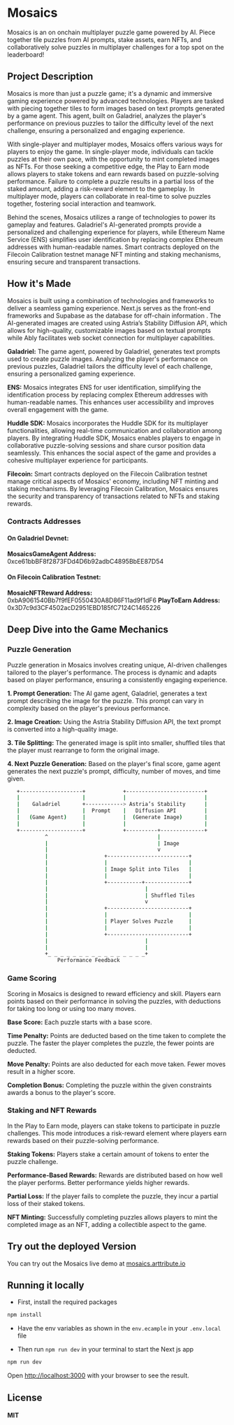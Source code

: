 # Mosaics

Mosaics is an on onchain multiplayer puzzle game powered by AI. Piece together tile puzzles from AI prompts, stake assets, earn NFTs, and collaboratively solve puzzles in multiplayer challenges for a top spot on the leaderboard!

## Project Description

Mosaics is more than just a puzzle game; it's a dynamic and immersive gaming experience powered by advanced technologies. Players are tasked with piecing together tiles to form images based on text prompts generated by a game agent. This agent, built on Galadriel, analyzes the player's performance on previous puzzles to tailor the difficulty level of the next challenge, ensuring a personalized and engaging experience.

With single-player and multiplayer modes, Mosaics offers various ways for players to enjoy the game. In single-player mode, individuals can tackle puzzles at their own pace, with the opportunity to mint completed images as NFTs. For those seeking a competitive edge, the Play to Earn mode allows players to stake tokens and earn rewards based on puzzle-solving performance. Failure to complete a puzzle results in a partial loss of the staked amount, adding a risk-reward element to the gameplay. In multiplayer mode, players can collaborate in real-time to solve puzzles together, fostering social interaction and teamwork.

Behind the scenes, Mosaics utilizes a range of technologies to power its gameplay and features. Galadriel's AI-generated prompts provide a personalized and challenging experience for players, while Ethereum Name Service (ENS) simplifies user identification by replacing complex Ethereum addresses with human-readable names. Smart contracts deployed on the Filecoin Calibration testnet manage NFT minting and staking mechanisms, ensuring secure and transparent transactions.

## How it's Made

Mosaics is built using a combination of technologies and frameworks to deliver a seamless gaming experience. Next.js serves as the front-end frameworks and Supabase as the database for off-chain information . The AI-generated images are created using Astria’s Stability Diffusion API, which allows for high-quality, customizable images based on textual prompts while Ably facilitates web socket connection for multiplayer capabilities.

**Galadriel:** The game agent, powered by Galadriel, generates text prompts used to create puzzle images. Analyzing the player's performance on previous puzzles, Galadriel tailors the difficulty level of each challenge, ensuring a personalized gaming experience.

**ENS:** Mosaics integrates ENS for user identification, simplifying the identification process by replacing complex Ethereum addresses with human-readable names. This enhances user accessibility and improves overall engagement with the game.

**Huddle SDK:** Mosaics incorporates the Huddle SDK for its multiplayer functionalities, allowing real-time communication and collaboration among players. By integrating Huddle SDK, Mosaics enables players to engage in collaborative puzzle-solving sessions and share cursor position data seamlessly. This enhances the social aspect of the game and provides a cohesive multiplayer experience for participants.

**Filecoin:** Smart contracts deployed on the Filecoin Calibration testnet manage critical aspects of Mosaics' economy, including NFT minting and staking mechanisms. By leveraging Filecoin Calibration, Mosaics ensures the security and transparency of transactions related to NFTs and staking rewards.

### Contracts Addresses

#### On Galadriel Devnet:

**MosaicsGameAgent Address:** 0xce61bbBF8f2873FDd4D6b92adbC4895BbEE87D54

#### On Filecoin Calibration Testnet:

**MosaicNFTReward Address:** 0xbA9061540Bb7f9fEF0550430A8D86F11ad9f1dF6
**PlayToEarn Address:** 0x3D7c9d3CF4502acD2951EBD185fC7124C1465226

## Deep Dive into the Game Mechanics

### Puzzle Generation

Puzzle generation in Mosaics involves creating unique, AI-driven challenges tailored to the player's performance. The process is dynamic and adapts based on player performance, ensuring a consistently engaging experience.

**1. Prompt Generation:** The AI game agent, Galadriel, generates a text prompt describing the image for the puzzle. This prompt can vary in complexity based on the player's previous performance.

**2. Image Creation:** Using the Astria Stability Diffusion API, the text prompt is converted into a high-quality image.

**3. Tile Splitting:** The generated image is split into smaller, shuffled tiles that the player must rearrange to form the original image.

**4. Next Puzzle Generation:** Based on the player's final score, game agent generates the next puzzle's prompt, difficulty, number of moves, and time given.

```bash
   +--------------------+            +-------------------------+
   |                    |            |                         |
   |    Galadriel       +------------> Astria’s Stability      |
   |                    |  Prompt    |   Diffusion API         |
   |   (Game Agent)     |            |  (Generate Image)       |
   |                    |            |                         |
   +--------------------+            +----------+--------------+
            ^                                   |
            |                                   | Image
            |                                   v
            |                  +--------------------------+
            |                  |                          |
            |                  | Image Split into Tiles   |
            |                  |                          |
            |                  +-----------+--------------+
            |                               |
            |                               | Shuffled Tiles
            |                               v
            |                  +--------------------------+
            |                  |                          |
            |                  | Player Solves Puzzle     |
            |                  |                          |
            |                  +--------------------------+
            |                               |
            |                               |
            +_ _ _ _ _ _ _ _ _ _ _ _ _ _ _ _+
                Performance Feedback
```

### Game Scoring

Scoring in Mosaics is designed to reward efficiency and skill. Players earn points based on their performance in solving the puzzles, with deductions for taking too long or using too many moves.

**Base Score:** Each puzzle starts with a base score.

**Time Penalty:** Points are deducted based on the time taken to complete the puzzle. The faster the player completes the puzzle, the fewer points are deducted.

**Move Penalty:** Points are also deducted for each move taken. Fewer moves result in a higher score.

**Completion Bonus:** Completing the puzzle within the given constraints awards a bonus to the player's score.

### Staking and NFT Rewards

In the Play to Earn mode, players can stake tokens to participate in puzzle challenges. This mode introduces a risk-reward element where players earn rewards based on their puzzle-solving performance.

**Staking Tokens:** Players stake a certain amount of tokens to enter the puzzle challenge.

**Performance-Based Rewards:** Rewards are distributed based on how well the player performs. Better performance yields higher rewards.

**Partial Loss:** If the player fails to complete the puzzle, they incur a partial loss of their staked tokens.

**NFT Minting:** Successfully completing puzzles allows players to mint the completed image as an NFT, adding a collectible aspect to the game.

## Try out the deployed Version

You can try out the Mosaics live demo at [mosaics.arttribute.io](https://mosaics.arttribute.io)

## Running it locally

- First, install the required packages

```bash
npm install
```

- Have the env variables as shown in the `env.ecample` in your `.env.local` file

- Then run `npm run dev` in your terminal to start the Next js app

```bash
npm run dev
```

Open [http://localhost:3000](http://localhost:3000) with your browser to see the result.

## License

#### MIT
